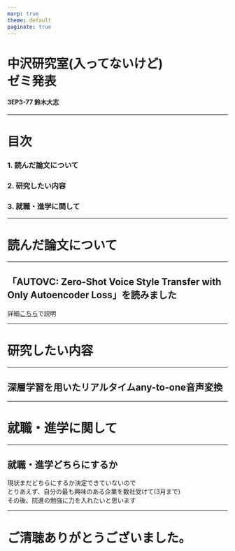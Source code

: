 ```yaml
---
marp: true
theme: default
paginate: true
---
```

# 中沢研究室(入ってないけど)<br />ゼミ発表
#### 3EP3-77 鈴木大志
<!--
自分はやるかわかりませんが
とりあえず書いておきます
-->

---
# 目次
### 1. 読んだ論文について
### 2. 研究したい内容
### 3. 就職・進学に関して

---
# 読んだ論文について

---
## 「AUTOVC: Zero-Shot Voice Style Transfer with Only Autoencoder Loss」を読みました
詳細[こちら](https://github.com/nakalab/progress2021/blob/suzuki/papers/paper_1.md)で説明

---
# 研究したい内容

---
## 深層学習を用いたリアルタイムany-to-one音声変換

---
# 就職・進学に関して

---
## 就職・進学どちらにするか
現状まだどちらにするか決定できていないので  
とりあえず、自分の最も興味のある企業を数社受けて(3月まで)  
その後、院進の勉強に力を入れたいと思います

---
# ご清聴ありがとうございました。